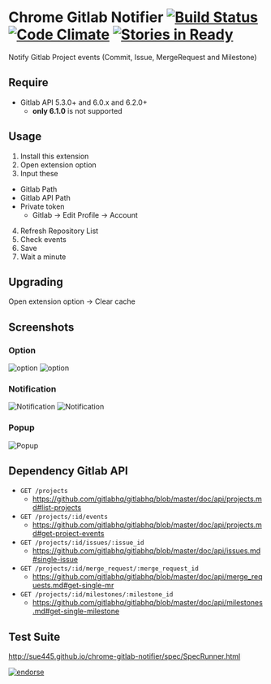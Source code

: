 # Chrome Gitlab Notifier [![Build Status](https://travis-ci.org/sue445/chrome-gitlab-notifier.png)](https://travis-ci.org/sue445/chrome-gitlab-notifier) [![Code Climate](https://codeclimate.com/github/sue445/chrome-gitlab-notifier.png)](https://codeclimate.com/github/sue445/chrome-gitlab-notifier) [![Stories in Ready](https://badge.waffle.io/sue445/chrome-gitlab-notifier.png?label=ready)](https://waffle.io/sue445/chrome-gitlab-notifier)

Notify Gitlab Project events (Commit, Issue, MergeRequest and Milestone)

## Require
* Gitlab API 5.3.0+ and 6.0.x and 6.2.0+
  * **only 6.1.0** is not supported

## Usage
1. Install this extension
2. Open extension option
3. Input these
  * Gitlab Path
  * Gitlab API Path
  * Private token
     * Gitlab -> Edit Profile -> Account
4. Refresh Repository List
5. Check events
6. Save
7. Wait a minute

## Upgrading
Open extension option -> Clear cache

## Screenshots
### Option
![option](https://cloud.githubusercontent.com/assets/608755/3497049/33ab01d8-05e8-11e4-9a16-1c8245e97271.png)
![option](https://cloud.githubusercontent.com/assets/608755/3497073/6cbf8098-05e8-11e4-8dad-74d689b89d8a.png)


### Notification
![Notification](https://f.cloud.github.com/assets/608755/1415698/52d15d24-3f18-11e3-8a77-9d5b6fbece3e.png)
![Notification](http://cdn-ak.f.st-hatena.com/images/fotolife/s/sue445/20131126/20131126230723.png)

### Popup
![Popup](https://f.cloud.github.com/assets/608755/2323269/84543b94-a3ba-11e3-9e72-67c6ff9a3dc9.png)

## Dependency Gitlab API
* `GET /projects`
  * https://github.com/gitlabhq/gitlabhq/blob/master/doc/api/projects.md#list-projects
* `GET /projects/:id/events`
  * https://github.com/gitlabhq/gitlabhq/blob/master/doc/api/projects.md#get-project-events
* `GET /projects/:id/issues/:issue_id`
  * https://github.com/gitlabhq/gitlabhq/blob/master/doc/api/issues.md#single-issue
* `GET /projects/:id/merge_request/:merge_request_id`
  * https://github.com/gitlabhq/gitlabhq/blob/master/doc/api/merge_requests.md#get-single-mr
* `GET /projects/:id/milestones/:milestone_id`
  * https://github.com/gitlabhq/gitlabhq/blob/master/doc/api/milestones.md#get-single-milestone

## Test Suite
http://sue445.github.io/chrome-gitlab-notifier/spec/SpecRunner.html

[![endorse](httpgs://api.coderwall.com/sue445/endorsecount.png)](https://coderwall.com/sue445)